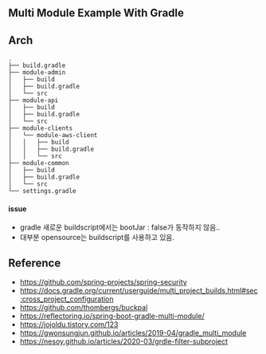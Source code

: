 ## Multi Module Example With Gradle

## Arch
```
.
├── build.gradle
├── module-admin
│   ├── build
│   ├── build.gradle
│   └── src
├── module-api
│   ├── build
│   ├── build.gradle
│   └── src
├── module-clients
│   └── module-aws-client
│   │   ├── build
│   │   ├── build.gradle
│   │   └── src
├── module-common
│   ├── build
│   ├── build.gradle
│   └── src
└── settings.gradle
```

#### issue
- gradle 새로운 buildscript에서는 bootJar : false가 동작하지 않음..
- 대부분 opensource는 buildscript를 사용하고 있음.


## Reference
- <https://github.com/spring-projects/spring-security>
- <https://docs.gradle.org/current/userguide/multi_project_builds.html#sec:cross_project_configuration>
- <https://github.com/thombergs/buckpal>
- <https://reflectoring.io/spring-boot-gradle-multi-module/>
- <https://jojoldu.tistory.com/123>
- <https://gwonsungjun.github.io/articles/2019-04/gradle_multi_module>
- <https://nesoy.github.io/articles/2020-03/grdle-filter-subproject>